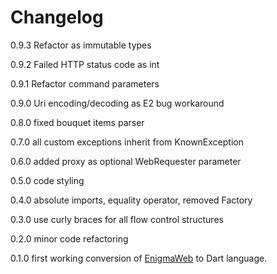 Changelog
=========

0.9.3 Refactor as immutable types

0.9.2 Failed HTTP status code as int

0.9.1 Refactor command parameters

0.9.0 Uri encoding/decoding as E2 bug workaround

0.8.0 fixed bouquet items parser

0.7.0 all custom exceptions inherit from KnownException

0.6.0 added proxy as optional WebRequester parameter

0.5.0 code styling

0.4.0 absolute imports, equality operator, removed Factory

0.3.0 use curly braces for all flow control structures

0.2.0 minor code refactoring

0.1.0 first working conversion of [EnigmaWeb](https://github.com/shaxxx/EnigmaWeb) to Dart language.

